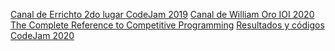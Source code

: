 [Canal de Errichto 2do lugar CodeJam 2019](https://www.youtube.com/c/Errichto/featured)
[Canal de William Oro IOI 2020](https://www.youtube.com/channel/UCKuDLsO0Wwef53qdHPjbU2Q)
[The Complete Reference to Competitive Programming](https://www.hackerearth.com/getstarted-competitive-programming/)
[Resultados y códigos CodeJam 2020](https://codingcompetitions.withgoogle.com/codejam/round/000000000019ff31)
